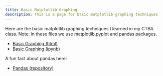 ```yaml
---
title: Basic Matplotlib Graphing
description: This is a page for basic matplotlib graphing techniques
---
```


Here are the basic matplotlib graphing techniques I learned in my CTBA class. Note: in these files we use matplotlib.pyplot and pandas packages.
- [Basic Graphing (html)](BasicGraphAssignment.html)
- [Basic Graphing (ipynb)](BasicGraphAssignment.ipynb)

A fun fact about pandas here:
- [Pandas (repository)](https://github.com/githubmicah/pandas)
